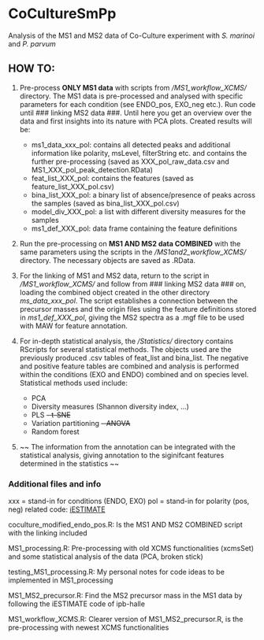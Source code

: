 # CoCultureSmPp
Analysis of the MS1 and MS2 data of Co-Culture experiment with _S. marinoi_ and _P. parvum_

## HOW TO:
1. Pre-process **ONLY MS1 data** with scripts from _/MS1_workflow_XCMS/_ directory. The MS1 data is pre-processed and analysed with specific parameters for each condition (see ENDO_pos, EXO_neg etc.). Run code until ### linking MS2 data ###. Until here you get an overview over the data and first insights into its nature with PCA plots. Created results will be:
	- ms1_data_xxx_pol: contains all detected peaks and additional information like polarity, msLevel, filterString etc. and contains the further pre-processing 		(saved as XXX_pol_raw_data.csv and MS1_XXX_pol_peak_detection.RData)
	- feat_list_XXX_pol: contains the features (saved as feature_list_XXX_pol.csv)
	- bina_list_XXX_pol: a binary list of absence/presence of peaks across the samples (saved as bina_list_XXX_pol.csv)
	- model_div_XXX_pol: a list with different diversity measures for the samples
	- ms1_def_XXX_pol: data frame containing the feature definitions


2. Run the pre-processing on **MS1 AND MS2 data COMBINED** with the same parameters using the scripts in the _/MS1and2_workflow_XCMS/_ directory. The necessary objects are saved as .RData.

3. For the linking of MS1 and MS2 data, return to the script in _/MS1_workflow_XCMS/_ and follow from ### linking MS2 data ### on, loading the combined object created in the other directory *ms_data_xxx_pol*. The script establishes a connection between the precursor masses and the origin files using the feature definitions stored in *ms1_def_XXX_pol*, giving the MS2 spectra as a .mgf file to be used with MAW for feature annotation.

4. For in-depth statistical analysis, the _/Statistics/_ directory contains RScripts for several statistical methods. The objects used are the previously produced .csv tables of feat_list and bina_list. The negative and positive feature tables are combined and analysis is performed within the conditions (EXO and ENDO) combined and on species level. Statistical methods used include:
	- PCA
	- Diversity measures (Shannon diversity index, ...)
	- PLS 
	~~- t-SNE~~
	- Variation partitioning
	~~- ANOVA~~
	- Random forest 

5. ~~ The information from the annotation can be integrated with the statistical analysis, giving annotation to the siginifcant features determined in the statistics ~~



### Additional files and info
xxx = stand-in for conditions (ENDO, EXO)
pol = stand-in for polarity (pos, neg)
related code: [iESTIMATE](https://github.com/ipb-halle/iESTIMATE/blob/main/use-cases/radula-hormones/peak_detection_neg.r)


coculture_modified_endo_pos.R:
Is the MS1 AND MS2 COMBINED script with the linking included


MS1_processing.R: 
Pre-processing with old XCMS functionalities (xcmsSet) and some statistical analysis of the data (PCA, broken stick)


testing_MS1_processing.R: 
My personal notes for code ideas to be implemented in MS1_processing



MS1_MS2_precursor.R:
Find the MS2 precursor mass in the MS1 data by following the iESTIMATE code of ipb-halle


MS1_workflow_XCMS.R:
Clearer version of MS1_MS2_precursor.R, is the pre-processing with newest XCMS functionalities 
